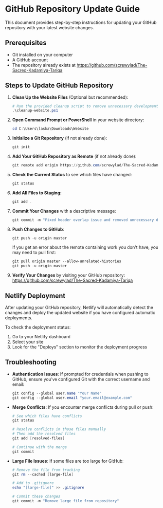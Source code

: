 # GitHub Repository Update Guide

This document provides step-by-step instructions for updating your GitHub repository with your latest website changes.

## Prerequisites

- Git installed on your computer
- A GitHub account
- The repository already exists at https://github.com/screwylad/The-Sacred-Kadamiya-Tariqa

## Steps to Update GitHub Repository

1. **Clean Up the Website Files** (Optional but recommended):
   ```powershell
   # Run the provided cleanup script to remove unnecessary development files
   .\cleanup-website.ps1
   ```

2. **Open Command Prompt or PowerShell** in your website directory:
   ```powershell
   cd C:\Users\laska\Downloads\Website
   ```

3. **Initialize a Git Repository** (if not already done):
   ```powershell
   git init
   ```

4. **Add Your GitHub Repository as Remote** (if not already done):
   ```powershell
   git remote add origin https://github.com/screwylad/The-Sacred-Kadamiya-Tariqa.git
   ```

5. **Check the Current Status** to see which files have changed:
   ```powershell
   git status
   ```

6. **Add All Files to Staging**:
   ```powershell
   git add .
   ```

7. **Commit Your Changes** with a descriptive message:
   ```powershell
   git commit -m "Fixed header overlap issue and removed unnecessary debug files"
   ```

8. **Push Changes to GitHub**:
   ```powershell
   git push -u origin master
   ```

   If you get an error about the remote containing work you don't have, you may need to pull first:
   ```powershell
   git pull origin master --allow-unrelated-histories
   git push -u origin master
   ```

9. **Verify Your Changes** by visiting your GitHub repository:
   https://github.com/screwylad/The-Sacred-Kadamiya-Tariqa

## Netlify Deployment

After updating your GitHub repository, Netlify will automatically detect the changes and deploy the updated website if you have configured automatic deployments.

To check the deployment status:
1. Go to your Netlify dashboard
2. Select your site
3. Look for the "Deploys" section to monitor the deployment progress

## Troubleshooting

- **Authentication Issues**: If prompted for credentials when pushing to GitHub, ensure you've configured Git with the correct username and email:
  ```powershell
  git config --global user.name "Your Name"
  git config --global user.email "your.email@example.com"
  ```

- **Merge Conflicts**: If you encounter merge conflicts during pull or push:
  ```powershell
  # See which files have conflicts
  git status
  
  # Resolve conflicts in those files manually
  # Then add the resolved files
  git add [resolved-files]
  
  # Continue with the merge
  git commit
  ```

- **Large File Issues**: If some files are too large for GitHub:
  ```powershell
  # Remove the file from tracking
  git rm --cached [large-file]
  
  # Add to .gitignore
  echo "[large-file]" >> .gitignore
  
  # Commit these changes
  git commit -m "Remove large file from repository"
  ```